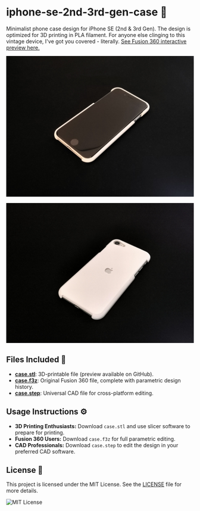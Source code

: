 # iphone-se-2nd-3rd-gen-case 📱
Minimalist phone case design for iPhone SE (2nd &amp; 3rd Gen). The design is optimized for 3D printing in PLA filament. For anyone else clinging to this vintage device, I've got you covered - literally. [See Fusion 360 interactive preview here.](https://a360.co/420a5SC)

![phone_front.jpg](phone_front.jpg)

![phone_back.jpg](phone_back.jpg)

## Files Included 📁
- **[case.stl](case.stl)**: 3D-printable file (preview available on GitHub).
- **[case.f3z](case.f3z)**: Original Fusion 360 file, complete with parametric design history.
- **[case.step](case.step)**: Universal CAD file for cross-platform editing.

## Usage Instructions ⚙️
- **3D Printing Enthusiasts:** Download `case.stl` and use slicer software to prepare for printing.
- **Fusion 360 Users:** Download `case.f3z` for full parametric editing.
- **CAD Professionals:** Download `case.step` to edit the design in your preferred CAD software.

## License 📄
This project is licensed under the MIT License. See the [LICENSE](LICENSE) file for more details.

![MIT License](https://img.shields.io/badge/License-MIT-yellow.svg)
